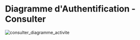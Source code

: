 # Diagramme d'Authentification - Consulter

![consulter_diagramme_activite](https://user-images.githubusercontent.com/33010708/74249064-e1a48280-4ce8-11ea-9c75-98c4ef90877f.png)
